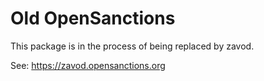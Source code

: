 # Old OpenSanctions

This package is in the process of being replaced by zavod.

See: https://zavod.opensanctions.org